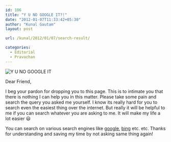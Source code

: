 ```yaml
---
id: 106
title: "Y U NO GOOGLE IT?!"
date: "2012-01-07T11:33:42+05:30"
author: "Kunal Gautam"
layout: post

url: /kunal/2012/01/07/search-result/

categories:
  - Editorial
  - Pravachan
---
```


![Y U NO GOOGLE IT](/post/106/google.jpg "Y U NO GOOGLE IT")

Dear Friend,

I beg your pardon for dropping you to this page. This is to intimate you that there is nothing I can help you in this matter. Please take some pain and search the query you asked me yourself. I know its really hard for you to search even the easiest thing over the internet. But really it will be helpful to me if you can search whatever you are asking to me. It will make my life a lot easier 😃

You can search on various search engines like [google](http://google.com), [bing](http://bing.com) etc. etc. Thanks for understanding and saving my time by not asking same thing again!
